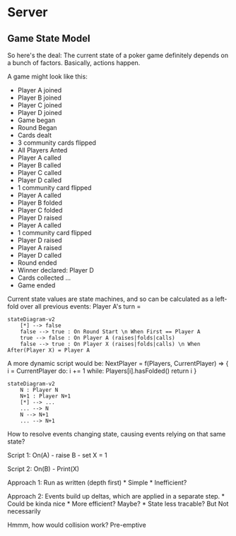 # Server

## Game State Model

So here's the deal: The current state of a poker game definitely depends on a bunch of factors. Basically, actions happen.

A game might look like this:

* Player A joined
* Player B joined
* Player C joined
* Player D joined
* Game began
* Round Began
* Cards dealt
* 3 community cards flipped
* All Players Anted
* Player A called
* Player B called
* Player C called
* Player D called
* 1 community card flipped
* Player A called
* Player B folded
* Player C folded
* Player D raised
* Player A called
* 1 community card flipped
* Player D raised
* Player A raised
* Player D called
* Round ended
* Winner declared: Player D
* Cards collected
...
* Game ended


Current state values are state machines, and so can be calculated as a left-fold over all previous events:
Player A's turn = 
```mermaid
stateDiagram-v2
    [*] --> false
    false --> true : On Round Start \n When First == Player A 
    true --> false : On Player A (raises|folds|calls)
    false --> true : On Player X (raises|folds|calls) \n When After(Player X) = Player A
```
    
A more dynamic script would be:
NextPlayer = f(Players, CurrentPlayer) => {
    i = CurrentPlayer
    do:
        i += 1
    while: Players[i].hasFolded()
    return i
}

```mermaid
stateDiagram-v2
    N : Player N
    N+1 : Player N+1
    [*] --> ...
    ... --> N
    N --> N+1
    ... --> N+1
```

How to resolve events changing state, causing events relying on that same state?

Script 1:
    On(A)
    - raise B
    - set X = 1

Script 2: 
    On(B)
    - Print(X)

Approach 1:
    Run as written (depth first)
    * Simple
    * Inefficient?

Approach 2:
    Events build up deltas, which are applied in a separate step.
    * Could be kinda nice
    * More efficient? Maybe?
    * State less tracable? But Not necessarily


Hmmm, how would collision work?
Pre-emptive